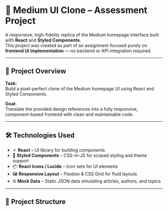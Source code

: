 # 📰 Medium UI Clone – Assessment Project

A responsive, high-fidelity replica of the Medium homepage interface built with **React** and **Styled Components**.  
This project was created as part of an assignment focused purely on **frontend UI implementation** — no backend or API integration required.

---

## 📌 Project Overview

**Task:**  
Build a pixel-perfect clone of the Medium homepage UI using React and Styled Components.

**Goal:**  
Translate the provided design references into a fully responsive, component-based frontend with clean and maintainable code.

---

## 🛠️ Technologies Used

- ⚛️ **React** – UI library for building components  
- 💅 **Styled Components** – CSS-in-JS for scoped styling and theme support  
- 📦 **React Icons / Lucide** – Icon sets for UI elements  
- 🖼️ **Responsive Layout** – Flexbox & CSS Grid for fluid layouts  
- 🌐 **Mock Data** – Static JSON data simulating articles, authors, and topics  

---

## 📁 Project Structure
